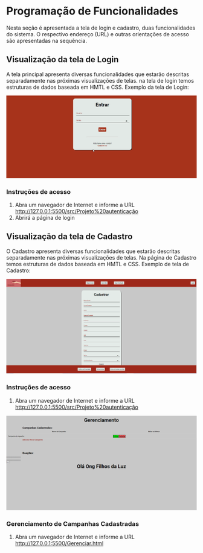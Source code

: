 # Programação de Funcionalidades

Nesta seção é apresentada a tela de login e cadastro, duas  funcionalidades do sistema. O respectivo endereço (URL) e outras orientações de acesso são apresentadas na sequência. 

## Visualização da tela de Login

A tela principal apresenta diversas funcionalidades que estarão descritas separadamente nas próximas visualizações de telas. na tela de login temos estruturas de dados baseada em HMTL e CSS. Exemplo da tela de Login:

![tela de Login](img/Login.png)

### Instruções de acesso 

1.	Abra um navegador de Internet e informe a URL  http://127.0.0.1:5500/src/Projeto%20autenticação
2.	Abrirá a página de login

## Visualização da tela de Cadastro 

O Cadastro apresenta diversas funcionalidades que estarão descritas separadamente nas próximas visualizações de telas. Na página de Cadastro temos estruturas de dados baseada em HMTL e CSS. Exemplo de tela de Cadastro:

![tela de cadastro](img/cadastrar.PNG)

### Instruções de acesso 

1.	Abra um navegador de Internet e informe a URL http://127.0.0.1:5500/src/Projeto%20autenticação

![tela de cadastro](img/login3.PNG)

### Gerenciamento de Campanhas Cadastradas

1.	Abra um navegador de Internet e informe a URL http://127.0.0.1:5500/Gerenciar.html